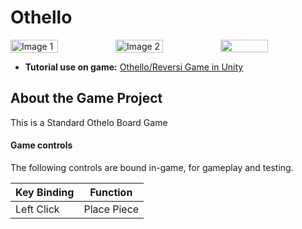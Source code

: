 # Othello

<div style="display: flex; justify-content: space-between;">
  <img src="https://github.com/Calvinking2/Othello/assets/54987031/2ec06b18-4936-421a-b397-27d5a7808fbd" alt="Image 1" width="45%">
  <img src="https://github.com/Calvinking2/Othello/assets/54987031/e67ddeb0-1374-40d2-8b06-99b71ee9c663" alt="Image 2" width="45%">
  <img src="https://github.com/Calvinking2/Othello/assets/54987031/a4c9cf22-d3da-44ee-99cd-8ec8543d9740" width="45%">
</div>

 - **Tutorial use on game:** [Othello/Reversi Game in Unity](https://youtube.com/playlist?list=PLFk1_lkqT8MYNJmdfeEqtimRm1Yi_N__f&si=TG-iT3sF2aIx6JGv)
## About the Game Project 

This is a Standard Othelo Board Game

#### Game controls

The following controls are bound in-game, for gameplay and testing.


| Key Binding       | Function          |
| ----------------- | ----------------- |
| Left Click        | Place Piece       |


